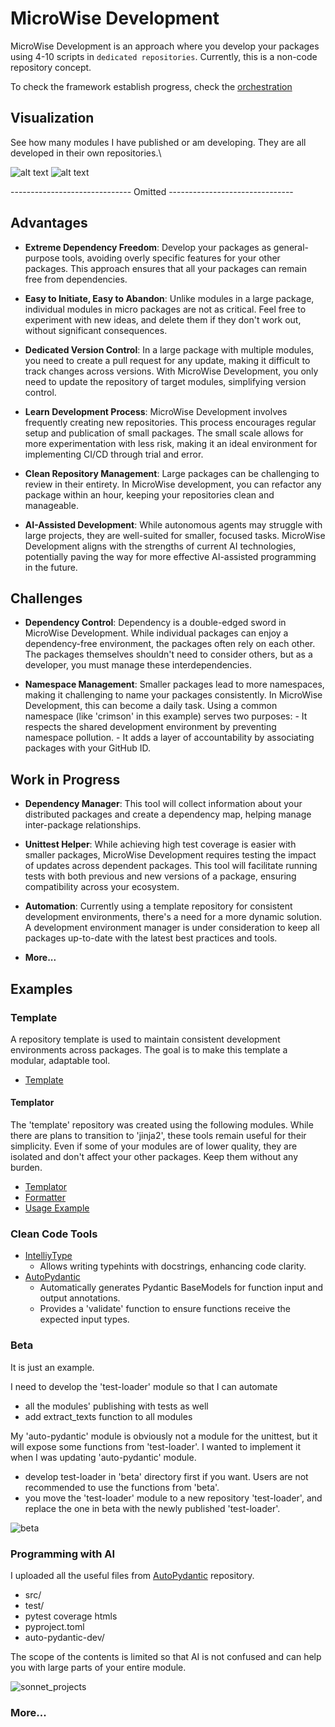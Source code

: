 # MicroWise Development

MicroWise Development is an approach where you develop your packages using 4-10 scripts in `dedicated repositories`. Currently, this is a non-code repository concept.

To check the framework establish progress, check the [orchestration](https://github.com/crimson206/micro-wise-development/blob/main/orchestration.md)


## Visualization
See how many modules I have published or am developing. They are all developed in their own repositories.\

![alt text](static/dependency_map.png)
![alt text](static/pypi.png)

------------------------------ Omitted -------------------------------

## Advantages

- **Extreme Dependency Freedom**: 
    Develop your packages as general-purpose tools, avoiding overly specific features for your other packages. This approach ensures that all your packages can remain free from dependencies.

- **Easy to Initiate, Easy to Abandon**: 
    Unlike modules in a large package, individual modules in micro packages are not as critical. Feel free to experiment with new ideas, and delete them if they don't work out, without significant consequences.

- **Dedicated Version Control**: 
    In a large package with multiple modules, you need to create a pull request for any update, making it difficult to track changes across versions. With MicroWise Development, you only need to update the repository of target modules, simplifying version control.

- **Learn Development Process**: 
    MicroWise Development involves frequently creating new repositories. This process encourages regular setup and publication of small packages. The small scale allows for more experimentation with less risk, making it an ideal environment for implementing CI/CD through trial and error.

- **Clean Repository Management**: 
    Large packages can be challenging to review in their entirety. In MicroWise development, you can refactor any package within an hour, keeping your repositories clean and manageable.

- **AI-Assisted Development**: 
    While autonomous agents may struggle with large projects, they are well-suited for smaller, focused tasks. MicroWise Development aligns with the strengths of current AI technologies, potentially paving the way for more effective AI-assisted programming in the future.

## Challenges

- **Dependency Control**: 
    Dependency is a double-edged sword in MicroWise Development. While individual packages can enjoy a dependency-free environment, the packages often rely on each other. The packages themselves shouldn't need to consider others, but as a developer, you must manage these interdependencies.

- **Namespace Management**: 
    Smaller packages lead to more namespaces, making it challenging to name your packages consistently. In MicroWise Development, this can become a daily task. Using a common namespace (like 'crimson' in this example) serves two purposes:
        - It respects the shared development environment by preventing namespace pollution.
        - It adds a layer of accountability by associating packages with your GitHub ID.

## Work in Progress

- **Dependency Manager**: 
    This tool will collect information about your distributed packages and create a dependency map, helping manage inter-package relationships.

- **Unittest Helper**: 
    While achieving high test coverage is easier with smaller packages, MicroWise Development requires testing the impact of updates across dependent packages. This tool will facilitate running tests with both previous and new versions of a package, ensuring compatibility across your ecosystem.

- **Automation**: 
    Currently using a template repository for consistent development environments, there's a need for a more dynamic solution. A development environment manager is under consideration to keep all packages up-to-date with the latest best practices and tools.

- **More...**

## Examples

### Template

A repository template is used to maintain consistent development environments across packages. The goal is to make this template a modular, adaptable tool.

- [Template](https://github.com/crimson206/template)

#### Templator

The 'template' repository was created using the following modules. While there are plans to transition to 'jinja2', these tools remain useful for their simplicity. Even if some of your modules are of lower quality, they are isolated and don't affect your other packages. Keep them without any burden.

- [Templator](https://github.com/crimson206/templator)
- [Formatter](https://github.com/crimson206/formatter)
- [Usage Example](https://github.com/crimson206/template/blob/main/generate_toml.py)

### Clean Code Tools

- [IntelliyType](https://github.com/crimson206/intelli-type)
    - Allows writing typehints with docstrings, enhancing code clarity.
- [AutoPydantic](https://github.com/crimson206/auto-pydantic)
    - Automatically generates Pydantic BaseModels for function input and output annotations.
    - Provides a 'validate' function to ensure functions receive the expected input types.

### Beta

It is just an example.

I need to develop the 'test-loader' module so that I can automate

- all the modules' publishing with tests as well
- add extract_texts function to all modules

My 'auto-pydantic' module is obviously not a module for the unittest, but it will expose some functions from 'test-loader'.
I wanted to implement it when I was updating 'auto-pydantic' module.

- develop test-loader in 'beta' directory first if you want. Users are not recommended to use the functions from 'beta'.
- you move the 'test-loader' module to a new repository 'test-loader', and replace the one in beta with the newly published 'test-loader'.


![beta](static/beta.png)



### Programming with AI

I uploaded all the useful files from [AutoPydantic](https://github.com/crimson206/auto-pydantic) repository.

- src/
- test/
- pytest coverage htmls
- pyproject.toml
- auto-pydantic-dev/

The scope of the contents is limited so that AI is not confused and can help you with large parts of your entire module.

![sonnet_projects](static/sonnet_projects.png)

### More...